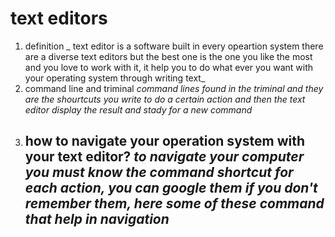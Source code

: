 # text editors
1. definition 
_ text editor is a software built in every opeartion system there are a diverse text editors but the best one  is the one you like the most and you love to work with it, it help you to do what ever you want with your operating system through writing text_
2. command line and triminal
_command lines found in the triminal and they are the shourtcuts you write to do a certain action and then the text editor display the result and stady for a new command_
3. how to navigate your operation system with your text editor?
_to navigate your computer you **must** know the command shortcut for each action, you can google them if you don't remember them, here some of these command that help in navigation_
     - 
